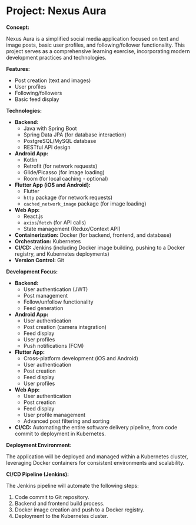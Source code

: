 # Project: Nexus Aura

**Concept:**

Nexus Aura is a simplified social media application focused on text and image posts, basic user profiles, and following/follower functionality. This project serves as a comprehensive learning exercise, incorporating modern development practices and technologies.

**Features:**

*   Post creation (text and images)
*   User profiles
*   Following/followers
*   Basic feed display

**Technologies:**

*   **Backend:**
    *   Java with Spring Boot
    *   Spring Data JPA (for database interaction)
    *   PostgreSQL/MySQL database
    *   RESTful API design
*   **Android App:**
    *   Kotlin
    *   Retrofit (for network requests)
    *   Glide/Picasso (for image loading)
    *   Room (for local caching - optional)
*   **Flutter App (iOS and Android):**
    *   Flutter
    *   `http` package (for network requests)
    *   `cached_network_image` package (for image loading)
*   **Web App:**
    *   React.js
    *   `axios`/`fetch` (for API calls)
    *   State management (Redux/Context API)
*   **Containerization:** Docker (for backend, frontend, and database)
*   **Orchestration:** Kubernetes
*   **CI/CD:** Jenkins (including Docker image building, pushing to a Docker registry, and Kubernetes deployments)
*   **Version Control:** Git

**Development Focus:**

*   **Backend:**
    *   User authentication (JWT)
    *   Post management
    *   Follow/unfollow functionality
    *   Feed generation
*   **Android App:**
    *   User authentication
    *   Post creation (camera integration)
    *   Feed display
    *   User profiles
    *   Push notifications (FCM)
*   **Flutter App:**
    *   Cross-platform development (iOS and Android)
    *   User authentication
    *   Post creation
    *   Feed display
    *   User profiles
*   **Web App:**
    *   User authentication
    *   Post creation
    *   Feed display
    *   User profile management
    *   Advanced post filtering and sorting
*   **CI/CD:** Automating the entire software delivery pipeline, from code commit to deployment in Kubernetes.

**Deployment Environment:**

The application will be deployed and managed within a Kubernetes cluster, leveraging Docker containers for consistent environments and scalability.

**CI/CD Pipeline (Jenkins):**

The Jenkins pipeline will automate the following steps:

1.  Code commit to Git repository.
2.  Backend and frontend build process.
3.  Docker image creation and push to a Docker registry.
4.  Deployment to the Kubernetes cluster.

